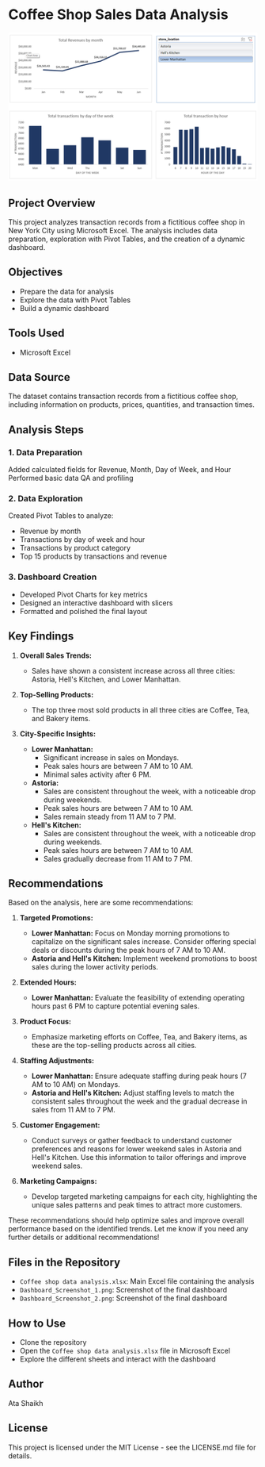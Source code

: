 # Coffee Shop Sales Data Analysis

![Dashboard screenshot](https://github.com/theatashaikh/Coffee-shop-sales-data-analysis/blob/main/Dashboard_Screenshot_1.png)

## Project Overview
This project analyzes transaction records from a fictitious coffee shop in New York City using Microsoft Excel. The analysis includes data preparation, exploration with Pivot Tables, and the creation of a dynamic dashboard.

## Objectives

- Prepare the data for analysis
- Explore the data with Pivot Tables
- Build a dynamic dashboard

## Tools Used

- Microsoft Excel

## Data Source
The dataset contains transaction records from a fictitious coffee shop, including information on products, prices, quantities, and transaction times.

## Analysis Steps

### 1. Data Preparation

Added calculated fields for Revenue, Month, Day of Week, and Hour
Performed basic data QA and profiling

### 2. Data Exploration

Created Pivot Tables to analyze:

- Revenue by month
- Transactions by day of week and hour
- Transactions by product category
- Top 15 products by transactions and revenue



### 3. Dashboard Creation

- Developed Pivot Charts for key metrics
- Designed an interactive dashboard with slicers
- Formatted and polished the final layout

## Key Findings

1. **Overall Sales Trends:**
   - Sales have shown a consistent increase across all three cities: Astoria, Hell's Kitchen, and Lower Manhattan.

2. **Top-Selling Products:**
   - The top three most sold products in all three cities are Coffee, Tea, and Bakery items.

3. **City-Specific Insights:**
   - **Lower Manhattan:**
     - Significant increase in sales on Mondays.
     - Peak sales hours are between 7 AM to 10 AM.
     - Minimal sales activity after 6 PM.
   - **Astoria:**
     - Sales are consistent throughout the week, with a noticeable drop during weekends.
     - Peak sales hours are between 7 AM to 10 AM.
     - Sales remain steady from 11 AM to 7 PM.
   - **Hell's Kitchen:**
     - Sales are consistent throughout the week, with a noticeable drop during weekends.
     - Peak sales hours are between 7 AM to 10 AM.
     - Sales gradually decrease from 11 AM to 7 PM.

## Recommendations
Based on the analysis, here are some recommendations:

1. **Targeted Promotions:**
   - **Lower Manhattan:** Focus on Monday morning promotions to capitalize on the significant sales increase. Consider offering special deals or discounts during the peak hours of 7 AM to 10 AM.
   - **Astoria and Hell's Kitchen:** Implement weekend promotions to boost sales during the lower activity periods. 

2. **Extended Hours:**
   - **Lower Manhattan:** Evaluate the feasibility of extending operating hours past 6 PM to capture potential evening sales.

3. **Product Focus:**
   - Emphasize marketing efforts on Coffee, Tea, and Bakery items, as these are the top-selling products across all cities.

4. **Staffing Adjustments:**
   - **Lower Manhattan:** Ensure adequate staffing during peak hours (7 AM to 10 AM) on Mondays.
   - **Astoria and Hell's Kitchen:** Adjust staffing levels to match the consistent sales throughout the week and the gradual decrease in sales from 11 AM to 7 PM.

5. **Customer Engagement:**
   - Conduct surveys or gather feedback to understand customer preferences and reasons for lower weekend sales in Astoria and Hell's Kitchen. Use this information to tailor offerings and improve weekend sales.

6. **Marketing Campaigns:**
   - Develop targeted marketing campaigns for each city, highlighting the unique sales patterns and peak times to attract more customers.

These recommendations should help optimize sales and improve overall performance based on the identified trends. Let me know if you need any further details or additional recommendations!

## Files in the Repository

- `Coffee shop data analysis.xlsx`: Main Excel file containing the analysis
- `Dashboard_Screenshot_1.png`: Screenshot of the final dashboard
- `Dashboard_Screenshot_2.png`: Screenshot of the final dashboard

## How to Use

- Clone the repository
- Open the `Coffee shop data analysis.xlsx` file in Microsoft Excel
- Explore the different sheets and interact with the dashboard

## Author
Ata Shaikh

## License
This project is licensed under the MIT License - see the LICENSE.md file for details.
